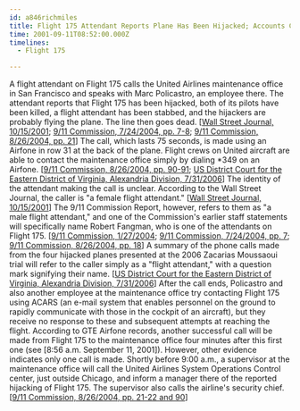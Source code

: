 ```yaml
---
id: a846richmiles
title: Flight 175 Attendant Reports Plane Has Been Hijacked; Accounts Conflict over Details
time: 2001-09-11T08:52:00.000Z
timelines:
  - Flight 175

---
```


A flight attendant on Flight 175 calls the United Airlines maintenance office in San Francisco and speaks with Marc Policastro, an employee there. The attendant reports that Flight 175 has been hijacked, both of its pilots have been killed, a flight attendant has been stabbed, and the hijackers are probably flying the plane. The line then goes dead. [[Wall Street Journal, 10/15/2001][1]; [9/11 Commission, 7/24/2004, pp. 7-8][2]; [9/11 Commission, 8/26/2004, pp. 21][3]] The call, which lasts 75 seconds, is made using an Airfone in row 31 at the back of the plane. Flight crews on United aircraft are able to contact the maintenance office simply by dialing *349 on an Airfone. [[9/11 Commission, 8/26/2004, pp. 90-91][3]; [US District Court for the Eastern District of Virginia, Alexandria Division, 7/31/2006][4]] The identity of the attendant making the call is unclear. According to the Wall Street Journal, the caller is "a female flight attendant." [[Wall Street Journal, 10/15/2001][1]] The 9/11 Commission Report, however, refers to them as "a male flight attendant," and one of the Commission's earlier staff statements will specifically name Robert Fangman, who is one of the attendants on Flight 175. [[9/11 Commission, 1/27/2004][5]; [9/11 Commission, 7/24/2004, pp. 7][2]; [9/11 Commission, 8/26/2004, pp. 18][3]] A summary of the phone calls made from the four hijacked planes presented at the 2006 Zacarias Moussaoui trial will refer to the caller simply as a "flight attendant," with a question mark signifying their name. [[US District Court for the Eastern District of Virginia, Alexandria Division, 7/31/2006][4]] After the call ends, Policastro and also another employee at the maintenance office try contacting Flight 175 using ACARS (an e-mail system that enables personnel on the ground to rapidly communicate with those in the cockpit of an aircraft), but they receive no response to these and subsequent attempts at reaching the flight. According to GTE Airfone records, another successful call will be made from Flight 175 to the maintenance office four minutes after this first one (see [8:56 a.m. September 11, 2001]). However, other evidence indicates only one call is made. Shortly before 9:00 a.m., a supervisor at the maintenance office will call the United Airlines System Operations Control center, just outside Chicago, and inform a manager there of the reported hijacking of Flight 175. The supervisor also calls the airline's security chief. [[9/11 Commission, 8/26/2004, pp. 21-22 and 90][3]]

[1]: https://www.wsj.com/articles/SB1003107853707953680
[2]: https://web.archive.org/web/20041020144854/http://www.decloah.com/mirrors/9-11/911_Report.txt
[3]: https://www.hsdl.org/?view&did=484625
[4]: http://www.vaed.uscourts.gov/notablecases/moussaoui/exhibits/prosecution/flights/P200055.html
[5]: https://govinfo.library.unt.edu/911/staff_statements/staff_statement_4.pdf
